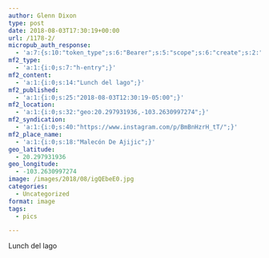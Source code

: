 ```yaml
---
author: Glenn Dixon
type: post
date: 2018-08-03T17:30:19+00:00
url: /1178-2/
micropub_auth_response:
  - 'a:7:{s:10:"token_type";s:6:"Bearer";s:5:"scope";s:6:"create";s:2:"me";s:28:"https://glenn.thedixons.net/";s:9:"issued_by";s:55:"https://glenn.thedixons.net/wp-json/indieauth/1.0/token";s:9:"client_id";s:23:"https://ownyourgram.com";s:9:"issued_at";i:1533209346;s:4:"user";i:1;}'
mf2_type:
  - 'a:1:{i:0;s:7:"h-entry";}'
mf2_content:
  - 'a:1:{i:0;s:14:"Lunch del lago";}'
mf2_published:
  - 'a:1:{i:0;s:25:"2018-08-03T12:30:19-05:00";}'
mf2_location:
  - 'a:1:{i:0;s:32:"geo:20.297931936,-103.2630997274";}'
mf2_syndication:
  - 'a:1:{i:0;s:40:"https://www.instagram.com/p/BmBnHzrH_tT/";}'
mf2_place_name:
  - 'a:1:{i:0;s:18:"Malecón De Ajijic";}'
geo_latitude:
  - 20.297931936
geo_longitude:
  - -103.2630997274
image: /images/2018/08/igQEbeE0.jpg
categories:
  - Uncategorized
format: image
tags:
  - pics

---
```

Lunch del lago